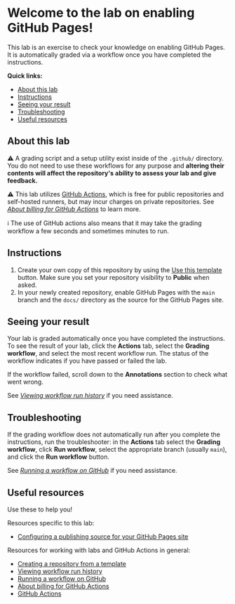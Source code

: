 # Welcome to the lab on enabling GitHub Pages!

This lab is an exercise to check your knowledge on enabling GitHub Pages. It is automatically graded via a workflow once you have completed the instructions.

**Quick links:**
- [About this lab](#about-this-lab)
- [Instructions](#instructions)
- [Seeing your result](#seeing-your-result)
- [Troubleshooting](#troubleshooting)
- [Useful resources](#useful-resources)

## About this lab

:warning: A grading script and a setup utility exist inside of the `.github/` directory. You do not need to use these workflows for any purpose and **altering their contents will affect the repository's ability to assess your lab and give feedback.**

:warning: This lab utilizes [GitHub Actions](https://docs.github.com/en/actions), which is free for public repositories and self-hosted runners, but may incur charges on private repositories. See *[About billing for GitHub Actions]* to learn more.

:information_source: The use of GitHub actions also means that it may take the grading workflow a few seconds and sometimes minutes to run.

## Instructions

1. Create your own copy of this repository by using the [Use this template](https://docs.github.com/en/github/creating-cloning-and-archiving-repositories/creating-a-repository-from-a-template#creating-a-repository-from-a-template) button. Make sure you set your repository visibility to **Public** when asked.
2. In your newly created repository, enable GitHub Pages with the `main` branch and the `docs/` directory as the source for the GitHub Pages site.

## Seeing your result

Your lab is graded automatically once you have completed the instructions. To see the result of your lab, click the **Actions** tab, select the **Grading workflow**, and select the most recent workflow run. The status of the workflow indicates if you have passed or failed the lab.

If the workflow failed, scroll down to the **Annotations** section to check what went wrong.

See *[Viewing workflow run history]* if you need assistance.

## Troubleshooting

 If the grading workflow does not automatically run after you complete the instructions, run the troubleshooter: in the **Actions** tab select the **Grading workflow**, click **Run workflow**, select the appropriate branch (usually `main`), and click the **Run workflow** button.

 See *[Running a workflow on GitHub]* if you need assistance.

## Useful resources

Use these to help you!

Resources specific to this lab:
- [Configuring a publishing source for your GitHub Pages site]

Resources for working with labs and GitHub Actions in general:
- [Creating a repository from a template]
- [Viewing workflow run history]
- [Running a workflow on GitHub]
- [About billing for GitHub Actions]
- [GitHub Actions]

<!--
Links used throughout this README:
-->
[Configuring a publishing source for your GitHub Pages site]:   https://docs.github.com/en/github/working-with-github-pages/configuring-a-publishing-source-for-your-github-pages-site
[Creating a repository from a template]:                        https://docs.github.com/en/github/creating-cloning-and-archiving-repositories/creating-a-repository-from-a-template
[Viewing workflow run history]:                                 https://docs.github.com/en/actions/managing-workflow-runs/viewing-workflow-run-history
[Running a workflow on GitHub]:                                 https://docs.github.com/en/actions/managing-workflow-runs/manually-running-a-workflow#running-a-workflow-on-github
[About billing for GitHub Actions]:                             https://docs.github.com/en/github/setting-up-and-managing-billing-and-payments-on-github/about-billing-for-github-actions
[GitHub Actions]:                                               https://docs.github.com/en/actions
